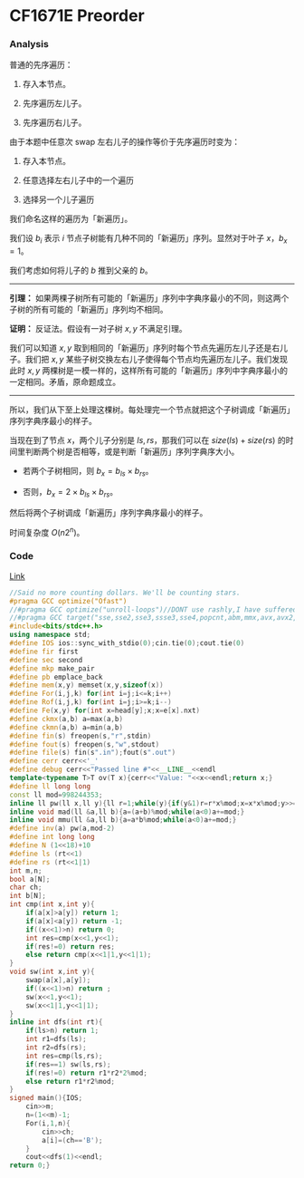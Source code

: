# CF1671E Preorder

### Analysis

普通的先序遍历：

1. 存入本节点。

2. 先序遍历左儿子。

3. 先序遍历右儿子。

由于本题中任意次 swap 左右儿子的操作等价于先序遍历时变为：

1. 存入本节点。

2. 任意选择左右儿子中的一个遍历

3. 选择另一个儿子遍历

我们命名这样的遍历为「新遍历」。

我们设 $b_i$ 表示 $i$ 节点子树能有几种不同的「新遍历」序列。显然对于叶子 $x$，$b_x=1$。

我们考虑如何将儿子的 $b$ 推到父亲的 $b$。

------------

**引理：** 如果两棵子树所有可能的「新遍历」序列中字典序最小的不同，则这两个子树的所有可能的「新遍历」序列均不相同。

**证明：** 反证法。假设有一对子树 $x,y$ 不满足引理。

我们可以知道 $x,y$ 取到相同的「新遍历」序列时每个节点先遍历左儿子还是右儿子。我们把 $x,y$ 某些子树交换左右儿子使得每个节点均先遍历左儿子。我们发现此时 $x,y$ 两棵树是一模一样的，这样所有可能的「新遍历」序列中字典序最小的一定相同。矛盾，原命题成立。

------------

所以，我们从下至上处理这棵树。每处理完一个节点就把这个子树调成「新遍历」序列字典序最小的样子。

当现在到了节点 $x$，两个儿子分别是 $ls,rs$，那我们可以在 $size(ls)+size(rs)$ 的时间里判断两个树是否相等，或是判断「新遍历」序列字典序大小。

* 若两个子树相同，则 $b_x=b_{ls}\times b_{rs}$。

* 否则，$b_x=2\times b_{ls}\times b_{rs}$。

然后将两个子树调成「新遍历」序列字典序最小的样子。

时间复杂度 $O(n2^n)$。

### Code

[Link](https://codeforces.com/contest/1671/submission/154728988)

```cpp
//Said no more counting dollars. We'll be counting stars.
#pragma GCC optimize("Ofast")
//#pragma GCC optimize("unroll-loops")//DONT use rashly,I have suffered
//#pragma GCC target("sse,sse2,sse3,ssse3,sse4,popcnt,abm,mmx,avx,avx2,tune=native")//DONT use rashly,I have suffered
#include<bits/stdc++.h>
using namespace std;
#define IOS ios::sync_with_stdio(0);cin.tie(0);cout.tie(0)
#define fir first
#define sec second
#define mkp make_pair
#define pb emplace_back
#define mem(x,y) memset(x,y,sizeof(x))
#define For(i,j,k) for(int i=j;i<=k;i++)
#define Rof(i,j,k) for(int i=j;i>=k;i--)
#define Fe(x,y) for(int x=head[y];x;x=e[x].nxt)
#define ckmx(a,b) a=max(a,b)
#define ckmn(a,b) a=min(a,b)
#define fin(s) freopen(s,"r",stdin)
#define fout(s) freopen(s,"w",stdout)
#define file(s) fin(s".in");fout(s".out")
#define cerr cerr<<'_'
#define debug cerr<<"Passed line #"<<__LINE__<<endl
template<typename T>T ov(T x){cerr<<"Value: "<<x<<endl;return x;}
#define ll long long
const ll mod=998244353;
inline ll pw(ll x,ll y){ll r=1;while(y){if(y&1)r=r*x%mod;x=x*x%mod;y>>=1;}return r;}
inline void mad(ll &a,ll b){a=(a+b)%mod;while(a<0)a+=mod;}
inline void mmu(ll &a,ll b){a=a*b%mod;while(a<0)a+=mod;}
#define inv(a) pw(a,mod-2)
#define int long long
#define N (1<<18)+10
#define ls (rt<<1)
#define rs (rt<<1|1) 
int m,n;
bool a[N];
char ch;
int b[N];
int cmp(int x,int y){
	if(a[x]>a[y]) return 1;
	if(a[x]<a[y]) return -1;
	if((x<<1)>n) return 0;
	int res=cmp(x<<1,y<<1);
	if(res!=0) return res;
	else return cmp(x<<1|1,y<<1|1);
}
void sw(int x,int y){
	swap(a[x],a[y]);
	if((x<<1)>n) return ;
	sw(x<<1,y<<1);
	sw(x<<1|1,y<<1|1);
}
inline int dfs(int rt){
	if(ls>n) return 1;
	int r1=dfs(ls);
	int r2=dfs(rs);
	int res=cmp(ls,rs);
	if(res==1) sw(ls,rs);
	if(res!=0) return r1*r2*2%mod;
	else return r1*r2%mod;
}
signed main(){IOS;
	cin>>m;
	n=(1<<m)-1;
	For(i,1,n){
		cin>>ch;
		a[i]=(ch=='B');
	}
	cout<<dfs(1)<<endl;
return 0;}
```